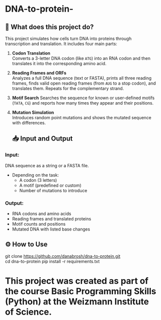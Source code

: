 # DNA-to-protein-
## 🔬 What does this project do?

This project simulates how cells turn DNA into proteins through transcription and translation. It includes four main parts:
1. **Codon Translation**  
   Converts a 3-letter DNA codon (like `ATG`) into an RNA codon and then translates it into the corresponding amino acid.
2. **Reading Frames and ORFs**  
   Analyzes a full DNA sequence (text or FASTA), prints all three reading frames, finds valid open reading frames (from `AUG` to a stop codon),     and translates them. Repeats for the complementary strand.
3. **Motif Search**
   Searches the sequence for known or user-defined motifs (`TATA`, `CG`) and reports how many times they appear and their positions.
4. **Mutation Simulation**  
   Introduces random point mutations and shows the mutated sequence with differences.

   ## 📥 Input and Output
### Input:
 DNA sequence as a string or a FASTA file.
- Depending on the task:
  - A codon (3 letters)
  - A motif (predefined or custom)
  - Number of mutations to introduce
### Output:
- RNA codons and amino acids  
- Reading frames and translated proteins  
- Motif counts and positions  
- Mutated DNA with listed base changes
  
## ⚙️ How to Use
   git clone https://github.com/danabrosh/dna-to-protein.git  
   cd dna-to-protein
   pip install -r requirements.txt



# This project was created as part of the course Basic Programming Skills (Python) at the Weizmann Institute of Science.



